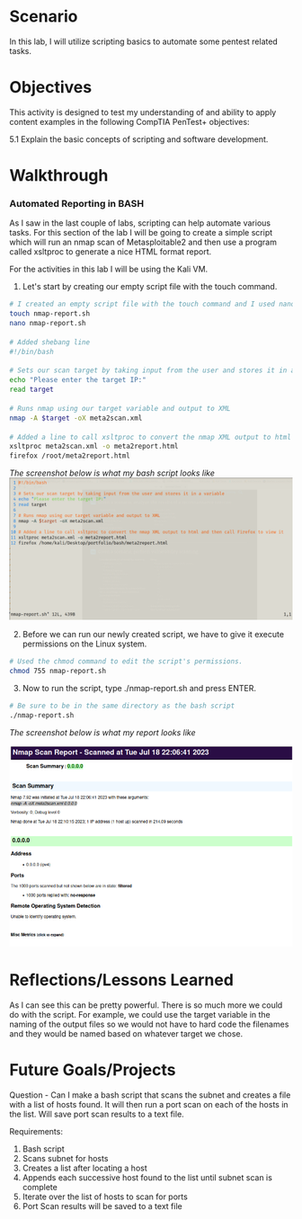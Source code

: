 # Scenario
In this lab, I will utilize scripting basics to automate some pentest related tasks.

# Objectives
This activity is designed to test my understanding of and ability to apply content examples in the following CompTIA PenTest+ objectives:

5.1 Explain the basic concepts of scripting and software development.

# Walkthrough
### Automated Reporting in BASH
As I saw in the last couple of labs, scripting can help automate various tasks. For this section of the lab I will be going to create a simple script which will run an nmap scan of Metasploitable2 and then use a program called xsltproc to generate a nice HTML format report.

For the activities in this lab I will be using the Kali VM.

1. Let's start by creating our empty script file with the touch command.
```bash
# I created an empty script file with the touch command and I used nano as my text editor
touch nmap-report.sh
nano nmap-report.sh

# Added shebang line
#!/bin/bash

# Sets our scan target by taking input from the user and stores it in a variable
echo "Please enter the target IP:"
read target

# Runs nmap using our target variable and output to XML
nmap -A $target -oX meta2scan.xml

# Added a line to call xsltproc to convert the nmap XML output to html and then call Firefox to view it
xsltproc meta2scan.xml -o meta2report.html
firefox /root/meta2report.html
```
_The screenshot below is what my bash script looks like_
![](nmap-report01.png)


2. Before we can run our newly created script, we have to give it execute permissions on the Linux system.
```bash
# Used the chmod command to edit the script's permissions.
chmod 755 nmap-report.sh
```
3. Now to run the script, type ./nmap-report.sh and press ENTER.
```bash
# Be sure to be in the same directory as the bash script
./nmap-report.sh
```
_The screenshot below is what my report looks like_

![](nmap-report02.png)


# Reflections/Lessons Learned
As I can see this can be pretty powerful. There is so much more we could do with the script. For example, we could use the target variable in the naming of the output files so we would not have to hard code the filenames and they would be named based on whatever target we chose.

# Future Goals/Projects
Question - Can I make a bash script that scans the subnet and creates a file with a list of hosts found. It will then run a port scan on each of the hosts in the list. Will save port scan results to a text file.

Requirements:
1. Bash script
2. Scans subnet for hosts
3. Creates a list after locating a host
4. Appends each successive host found to the list until subnet scan is complete
5. Iterate over the list of hosts to scan for ports
6. Port Scan results will be saved to a text file

